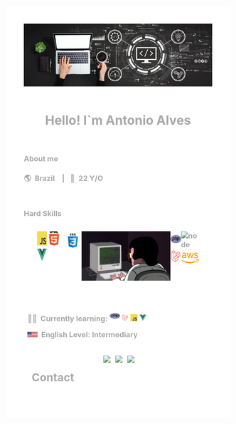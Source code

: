 <div style="color: darkgrey; max-width: 800px; background-color: white; padding: 40px">


<div  align="center">
<img alt="Computador" src="./image/notebook.jpg">
</div>
<br>
<h1 align="center">Hello! I`m Antonio Alves
</h1>
<br>
<h3>About me<h3>
<p>🌎&ensp;Brazil&emsp;| &ensp;👦&ensp;22 Y/O</p>
<br>
    
<p>Hard Skills</p>

<div style="display: flex; flex-direction: row; justify-content: space-around; margin: 30px">


<div style="display: flex; flex-direction: column">
<img height="32" src="https://raw.githubusercontent.com/github/explore/80688e429a7d4ef2fca1e82350fe8e3517d3494d/topics/javascript/javascript.png" alt="javascript"/>
<img  style="margin-top: 5px" height="32" src="https://raw.githubusercontent.com/github/explore/80688e429a7d4ef2fca1e82350fe8e3517d3494d/topics/vue/vue.png" alt="react"/>
</div>
<div style="display: flex; gap: 10px">
<img height="32" src="https://raw.githubusercontent.com/github/explore/80688e429a7d4ef2fca1e82350fe8e3517d3494d/topics/html/html.png" alt="HTML5"/>
<img style="margin-top: 5px" height="32" src="https://raw.githubusercontent.com/github/explore/80688e429a7d4ef2fca1e82350fe8e3517d3494d/topics/css/css.png" alt="CSS"/>
<img style="margin-top: 5px" height="32" src="https://raw.githubusercontent.com/github/explore/80688e429a7d4ef2fca1e82350fe8e3517d3494d/topics/bootstrap/bootstrap.png" alt="CSS"/>
</div>
    <img src="./image/prog.gif" width=200 align=right>
<div style="display: flex; flex-direction: column">
<img height="35" src="https://raw.githubusercontent.com/github/explore/80688e429a7d4ef2fca1e82350fe8e3517d3494d/topics/php/php.png" alt="php"/>
<img style="margin-top: 5px" height="32" src="https://raw.githubusercontent.com/github/explore/80688e429a7d4ef2fca1e82350fe8e3517d3494d/topics/laravel/laravel.png" alt="laravel"/>
</div>
    
<div style="display: flex; flex-direction: column">
<img height="40" src="https://raw.githubusercontent.com/FortAwesome/Font-Awesome/d3a7818c253fcbafff9ebd1d4abb2866c192e1d7/svgs/brands/aws.svg" alt="node"/>
<img height="40" src="https://raw.githubusercontent.com/devicons/devicon/1119b9f84c0290e0f0b38982099a2bd027a48bf1/icons/amazonwebservices/amazonwebservices-plain-wordmark.svg" alt="node"/>

</div>

</div>
<br>

<p>&ensp;👨‍💻&ensp;Currently learning: <img height="24" src="https://raw.githubusercontent.com/github/explore/80688e429a7d4ef2fca1e82350fe8e3517d3494d/topics/php/php.png" alt="node"/> <img style="margin-top: 5px" height="16" src="https://raw.githubusercontent.com/github/explore/80688e429a7d4ef2fca1e82350fe8e3517d3494d/topics/laravel/laravel.png" alt="node"/> <img height="16" src="https://raw.githubusercontent.com/github/explore/80688e429a7d4ef2fca1e82350fe8e3517d3494d/topics/javascript/javascript.png" alt="node"/> <img style="margin-top: 5px" height="16" src="https://raw.githubusercontent.com/github/explore/80688e429a7d4ef2fca1e82350fe8e3517d3494d/topics/vue/vue.png" alt="node"/>
</p>

<p>&ensp;<img src='https://raw.githubusercontent.com/hampusborgos/country-flags/ba2cf4101bf029d2ada26da2f95121de74581a4d/svg/us.svg' height='12'>&ensp;English Level: Intermediary</p>

   
<br>
<div style='display: flex; justify-content: space-around; width: 60%'>
<h2>&ensp;Contact &ensp; &ensp; &ensp;</h2>


<a href="https://web.whatsapp.com/send?phone=+5511959070839" target="_blank"> 
    <img src="https://img.shields.io/badge/WhatsApp-25D366?style=for-the-badge&logo=whatsapp&logoColor=white"  width=100>
</a>
        
<a href="mailto:antonioalves987654321@gmail.com">
    <img src="https://img.shields.io/badge/Gmail-D14836?style=for-the-badge&logo=gmail&logoColor=white" target="_blank" width=75>
</a>

<a href="https://www.linkedin.com/in/antonio-alves-dos-santos-filho-dev/">
    <img src="https://img.shields.io/badge/LinkedIn-0077B5?style=for-the-badge&logo=linkedin&logoColor=white" target="_blank" width=100>
</a>
</div>

</div>
